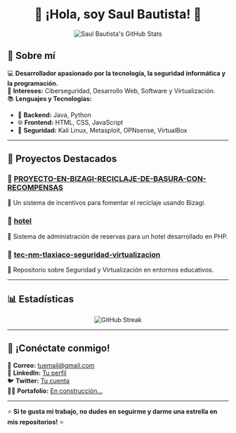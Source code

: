 <h1 align="center">👋 ¡Hola, soy Saul Bautista! 🚀</h1>

<p align="center">
  <img src="https://github-readme-stats.vercel.app/api?username=saul19bautista&show_icons=true&theme=tokyonight" alt="Saul Bautista's GitHub Stats"/>
</p>

## 🌟 Sobre mí  
💻 **Desarrollador apasionado por la tecnología, la seguridad informática y la programación.**  
🎯 **Intereses:** Ciberseguridad, Desarrollo Web, Software y Virtualización.  
📚 **Lenguajes y Tecnologías:**  
- 💾 **Backend:** Java, Python  
- 🌐 **Frontend:** HTML, CSS, JavaScript  
- 🔐 **Seguridad:** Kali Linux, Metasploit, OPNsense, VirtualBox  

---

## 🚀 Proyectos Destacados  

### 🌱 [PROYECTO-EN-BIZAGI-RECICLAJE-DE-BASURA-CON-RECOMPENSAS](#)
📌 Un sistema de incentivos para fomentar el reciclaje usando Bizagi.  

### 🏨 [hotel](#)
📌 Sistema de administración de reservas para un hotel desarrollado en PHP.  

### 🔐 [tec-nm-tlaxiaco-seguridad-virtualizacion](#)
📌 Repositorio sobre Seguridad y Virtualización en entornos educativos.  

---

## 📊 Estadísticas  

<p align="center">
  <img src="https://github-readme-streak-stats.herokuapp.com/?user=saul19bautista&theme=tokyonight" alt="GitHub Streak"/>
</p>

---

## 🤝 ¡Conéctate conmigo!  
📩 **Correo:** tuemail@gmail.com  
🔗 **LinkedIn:** [Tu perfil](#)  
🐦 **Twitter:** [Tu cuenta](#)  
👨‍💻 **Portafolio:** [En construcción...](#)  

---

⭐ **Si te gusta mi trabajo, no dudes en seguirme y darme una estrella en mis repositorios!** ⭐  
